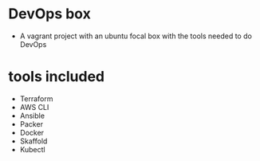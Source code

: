 # DevOps box
* A vagrant project with an ubuntu focal box with the tools needed to do DevOps

# tools included
* Terraform
* AWS CLI
* Ansible
* Packer
* Docker
* Skaffold
* Kubectl
